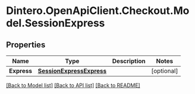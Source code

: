 # Dintero.OpenApiClient.Checkout.Model.SessionExpress

## Properties

Name | Type | Description | Notes
------------ | ------------- | ------------- | -------------
**Express** | [**SessionExpressExpress**](SessionExpressExpress.md) |  | [optional] 

[[Back to Model list]](../README.md#documentation-for-models) [[Back to API list]](../README.md#documentation-for-api-endpoints) [[Back to README]](../README.md)

